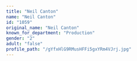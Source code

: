 ```yaml
---
title: "Neil Canton"
name: "Neil Canton"
id: "1059"
original_name: "Neil Canton"
known_for_department: "Production"
gender: "2"
adult: "false"
profile_path: "/gYfxHlG9RMusHFFi5gxYRm4VJrj.jpg"
---
```


